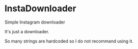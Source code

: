 # InstaDownloader
Simple Instagram downloader

It's just a downloader.

So many strings are hardcoded so I do not recommand using it.
